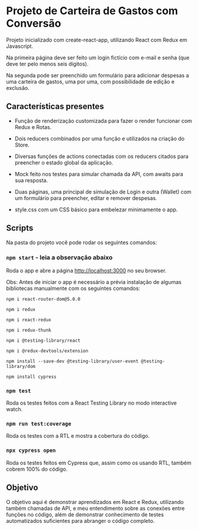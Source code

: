 # Projeto de Carteira de Gastos com Conversão

Projeto inicializado com create-react-app, utilizando React com Redux em Javascript.

Na primeira página deve ser feito um login fictício com e-mail e senha (que deve ter pelo menos seis dígitos).

Na segunda pode ser preenchido um formulário para adicionar despesas a uma carteira de gastos, uma por uma, com possibilidade de edição e exclusão.

## Características presentes

- Função de renderização customizada para fazer o render funcionar com Redux e Rotas.

- Dois reducers combinados por uma função e utilizados na criação do Store.

- Diversas funções de actions conectadas com os reducers citados para preencher o estado global da aplicação.

- Mock feito nos testes para simular chamada da API, com awaits para sua resposta.

- Duas páginas, uma principal de simulação de Login e outra (Wallet) com um formulário para preencher, editar e remover despesas.

- style.css com um CSS básico para embelezar minimamente o app.

## Scripts

Na pasta do projeto você pode rodar os seguintes comandos:

### `npm start` - leia a observação abaixo

Roda o app e abre a página [http://localhost:3000](http://localhost:3000) no seu browser.

Obs: Antes de iniciar o app é necessário a prévia instalação de algumas bibliotecas manualmente com os seguintes comandos:

`npm i react-router-dom@5.0.0`

`npm i redux`

`npm i react-redux`

`npm i redux-thunk`

`npm i @testing-library/react`

`npm i @redux-devtools/extension`

`npm install --save-dev @testing-library/user-event @testing-library/dom`

`npm install cypress`

### `npm test`

Roda os testes feitos com a React Testing Library no modo interactive watch.

### `npm run test:coverage`

Roda os testes com a RTL e mostra a cobertura do código.

### `npx cypress open`

Roda os testes feitos em Cypress que, assim como os usando RTL, também cobrem 100% do código.

## Objetivo

O objetivo aqui é demonstrar aprendizados em React e Redux, utilizando também chamadas de API, e meu entendimento sobre as conexões entre funções no código, além de demonstrar conhecimento de testes automatizados suficientes para abranger o código completo.